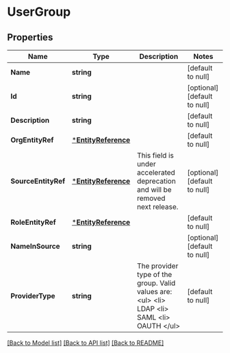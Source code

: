 # UserGroup

## Properties
Name | Type | Description | Notes
------------ | ------------- | ------------- | -------------
**Name** | **string** |  | [default to null]
**Id** | **string** |  | [optional] [default to null]
**Description** | **string** |  | [default to null]
**OrgEntityRef** | [***EntityReference**](EntityReference.md) |  | [default to null]
**SourceEntityRef** | [***EntityReference**](EntityReference.md) | This field is under accelerated deprecation and will be removed next release. | [optional] [default to null]
**RoleEntityRef** | [***EntityReference**](EntityReference.md) |  | [default to null]
**NameInSource** | **string** |  | [optional] [default to null]
**ProviderType** | **string** | The provider type of the group. Valid values are: &lt;ul&gt;     &lt;li&gt; LDAP     &lt;li&gt; SAML     &lt;li&gt; OAUTH &lt;/ul&gt;  | [default to null]

[[Back to Model list]](../README.md#documentation-for-models) [[Back to API list]](../README.md#documentation-for-api-endpoints) [[Back to README]](../README.md)


